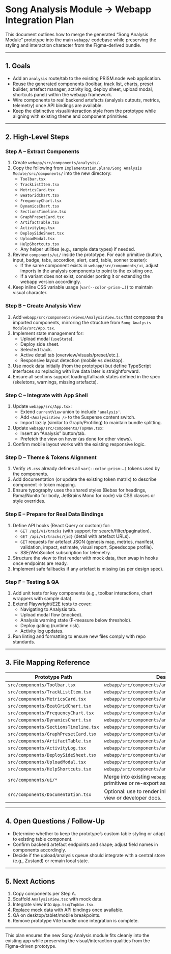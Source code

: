# Song Analysis Module → Webapp Integration Plan

This document outlines how to merge the generated “Song Analysis Module” prototype into the main `webapp/` codebase while preserving the styling and interaction character from the Figma-derived bundle.

---

## 1. Goals
- Add an `analysis` route/tab to the existing PRISM.node web application.
- Reuse the generated components (toolbar, track list, charts, preset builder, artefact manager, activity log, deploy sheet, upload modal, shortcuts panel) within the webapp framework.
- Wire components to real backend artefacts (analysis outputs, metrics, telemetry) once API bindings are available.
- Keep the distinctive visual/interaction style from the prototype while aligning with existing theme and component primitives.

---

## 2. High-Level Steps

### Step A – Extract Components
1. Create `webapp/src/components/analysis/`.
2. Copy the following from `Implementation.plans/Song Analysis Module/src/components/` into the new directory:
   - `Toolbar.tsx`
   - `TrackListItem.tsx`
   - `MetricsCard.tsx`
   - `BeatGridChart.tsx`
   - `FrequencyChart.tsx`
   - `DynamicsChart.tsx`
   - `SectionsTimeline.tsx`
   - `GraphPresetCard.tsx`
   - `ArtifactTable.tsx`
   - `ActivityLog.tsx`
   - `DeploySideSheet.tsx`
   - `UploadModal.tsx`
   - `HelpShortcuts.tsx`
   - Any helper utilities (e.g., sample data types) if needed.
3. Review `components/ui/` inside the prototype. For each primitive (button, input, badge, tabs, accordion, alert, card, table, sonner toaster):
   - If the same component exists in `webapp/src/components/ui`, adjust imports in the analysis components to point to the existing one.
   - If a variant does not exist, consider porting it or extending the webapp version accordingly.
4. Keep inline CSS variable usage (`var(--color-prism-…)`) to maintain visual character.

### Step B – Create Analysis View
1. Add `webapp/src/components/views/AnalysisView.tsx` that composes the imported components, mirroring the structure from `Song Analysis Module/src/App.tsx`.
2. Implement state management for:
   - Upload modal (`useState`).
   - Deploy side sheet.
   - Selected track.
   - Active detail tab (overview/visuals/preset/etc.).
   - Responsive layout detection (mobile vs desktop).
3. Use mock data initially (from the prototype) but define TypeScript interfaces so replacing with live data later is straightforward.
4. Ensure all sections support loading/fallback states defined in the spec (skeletons, warnings, missing artefacts).

### Step C – Integrate with App Shell
1. Update `webapp/src/App.tsx`:
   - Extend `currentView` union to include `'analysis'`.
   - Add `<AnalysisView />` to the Suspense content switch.
   - Import lazily (similar to Graph/Profiling) to maintain bundle splitting.
2. Update `webapp/src/components/TopNav.tsx`:
   - Insert an “Analysis” button/tab.
   - Prefetch the view on hover (as done for other views).
3. Confirm mobile layout works with the existing responsive logic.

### Step D – Theme & Tokens Alignment
1. Verify `z5.css` already defines all `var(--color-prism-…)` tokens used by the components.
2. Add documentation (or update the existing token matrix) to describe component → token mapping.
3. Ensure typography uses the shared styles (Bebas for headings, Rama/Nunito for body, JetBrains Mono for code) via CSS classes or style overrides.

### Step E – Prepare for Real Data Bindings
1. Define API hooks (React Query or custom) for:
   - `GET /api/v1/tracks` (with support for search/filter/pagination).
   - `GET /api/v1/tracks/{id}` (detail with artefact URLs).
   - `GET` requests for artefact JSON (genesis map, metrics, manifest, validation, impact, estimate, visual report, Speedscope profile).
   - SSE/WebSocket subscription for telemetry.
2. Structure the view to first render with mock data, then swap in hooks once endpoints are ready.
3. Implement safe fallbacks if any artefact is missing (as per design spec).

### Step F – Testing & QA
1. Add unit tests for key components (e.g., toolbar interactions, chart wrappers with sample data).
2. Extend Playwright/E2E tests to cover:
   - Navigating to Analysis tab.
   - Upload modal flow (mocked).
   - Analysis warning state (F-measure below threshold).
   - Deploy gating (runtime risk).
   - Activity log updates.
3. Run linting and formatting to ensure new files comply with repo standards.

---

## 3. File Mapping Reference

| Prototype Path | Destination |
|----------------|-------------|
| `src/components/Toolbar.tsx` | `webapp/src/components/analysis/Toolbar.tsx` |
| `src/components/TrackListItem.tsx` | `webapp/src/components/analysis/TrackListItem.tsx` |
| `src/components/MetricsCard.tsx` | `webapp/src/components/analysis/MetricsCard.tsx` |
| `src/components/BeatGridChart.tsx` | `webapp/src/components/analysis/BeatGridChart.tsx` |
| `src/components/FrequencyChart.tsx` | `webapp/src/components/analysis/FrequencyChart.tsx` |
| `src/components/DynamicsChart.tsx` | `webapp/src/components/analysis/DynamicsChart.tsx` |
| `src/components/SectionsTimeline.tsx` | `webapp/src/components/analysis/SectionsTimeline.tsx` |
| `src/components/GraphPresetCard.tsx` | `webapp/src/components/analysis/GraphPresetCard.tsx` |
| `src/components/ArtifactTable.tsx` | `webapp/src/components/analysis/ArtifactTable.tsx` |
| `src/components/ActivityLog.tsx` | `webapp/src/components/analysis/ActivityLog.tsx` |
| `src/components/DeploySideSheet.tsx` | `webapp/src/components/analysis/DeploySideSheet.tsx` |
| `src/components/UploadModal.tsx` | `webapp/src/components/analysis/UploadModal.tsx` |
| `src/components/HelpShortcuts.tsx` | `webapp/src/components/analysis/HelpShortcuts.tsx` |
| `src/components/ui/*` | Merge into existing `webapp/src/components/ui/*` primitives or re-export as appropriate. |
| `src/components/Documentation.tsx` | Optional: use to render inline help/notes in the analysis view or developer docs. |

---

## 4. Open Questions / Follow-Up
- Determine whether to keep the prototype’s custom table styling or adapt to existing table component.
- Confirm backend artefact endpoints and shape; adjust field names in components accordingly.
- Decide if the upload/analysis queue should integrate with a central store (e.g., Zustand) or remain local state.

---

## 5. Next Actions
1. Copy components per Step A.  
2. Scaffold `AnalysisView.tsx` with mock data.  
3. Integrate view into `App.tsx`/`TopNav.tsx`.  
4. Replace mock data with API bindings once available.  
5. QA on desktop/tablet/mobile breakpoints.  
6. Remove prototype Vite bundle once integration is complete.

---

This plan ensures the new Song Analysis module fits cleanly into the existing app while preserving the visual/interaction qualities from the Figma-driven prototype.
